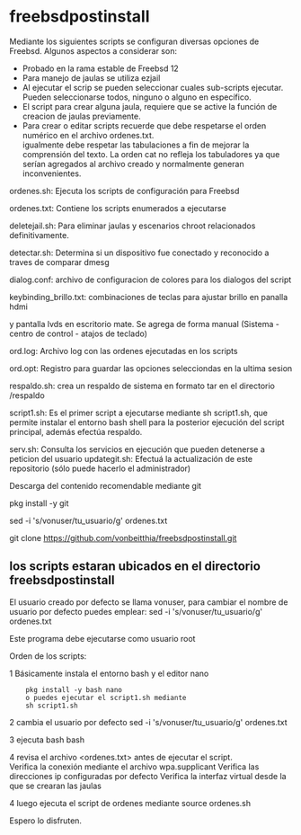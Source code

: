 # freebsdpostinstall
Mediante los siguientes scripts se configuran diversas opciones de Freebsd.  Algunos aspectos a considerar son:

- Probado en la rama estable de Freebsd 12
- Para manejo de jaulas se utiliza ezjail
- Al ejecutar el scrip se pueden seleccionar cuales sub-scripts ejecutar.  Pueden seleccionarse
  todos, ninguno o alguno en específico. 
- El script para crear alguna jaula, requiere que se active la función de creacion de 
  jaulas previamente.
- Para crear o editar scripts recuerde que debe respetarse el orden numérico en el archivo ordenes.txt.  
  igualmente debe respetar las tabulaciones a fin de mejorar la comprensión del texto.
  La orden cat no refleja los tabuladores ya que serían agregados al archivo creado y normalmente
  generan inconvenientes.
  
ordenes.sh: Ejecuta los scripts de configuración para Freebsd

ordenes.txt: Contiene los scripts enumerados a ejecutarse

deletejail.sh:  Para eliminar jaulas y escenarios chroot relacionados definitivamente.  

detectar.sh: Determina si un dispositivo fue conectado y reconocido a traves de comparar dmesg

dialog.conf: archivo de configuracion de colores para los dialogos del script

keybinding_brillo.txt: combinaciones de teclas para ajustar brillo en panalla hdmi 

y pantalla lvds en escritorio mate.  Se agrega de forma manual (Sistema - centro de control - atajos de teclado)

ord.log: Archivo log con las ordenes ejecutadas en los scripts

ord.opt: Registro para guardar las opciones selecciondas en la ultima sesion

respaldo.sh: crea un respaldo de sistema en formato tar en el directorio /respaldo

script1.sh: Es el primer script a ejecutarse mediante sh script1.sh, que permite 
instalar el entorno bash shell para la posterior ejecución del script principal, además efectúa respaldo.

serv.sh: Consulta los servicios en ejecución que pueden detenerse a peticion del usuario
updategit.sh:  Efectuá la actualización de este repositorio (sólo puede hacerlo el administrador)

Descarga del contenido
recomendable mediante git

pkg install -y git

sed -i 's/vonuser/tu_usuario/g' ordenes.txt

git clone https://github.com/vonbeitthia/freebsdpostinstall.git

los scripts estaran ubicados en el directorio freebsdpostinstall
----------------------------------------------------------------


El usuario creado por defecto se llama vonuser, para cambiar el nombre de 
usuario por defecto puedes emplear:
		sed -i 's/vonuser/tu_usuario/g' ordenes.txt


Este programa debe ejecutarse como usuario root

Orden de los scripts:

1 Básicamente instala el entorno bash y el editor nano

		pkg install -y bash nano 
		o puedes ejecutar el script1.sh mediante
		sh script1.sh

2 cambia el usuario por defecto
		sed -i 's/vonuser/tu_usuario/g' ordenes.txt

3 ejecuta bash
		bash

4 revisa el archivo <ordenes.txt> antes de ejecutar el script.  
	Verifica la conexión mediante el archivo wpa.supplicant
	Verifica las direcciones ip configuradas por defecto
	Verifica la interfaz virtual desde la que se crearan las jaulas


4 luego ejecuta el script de ordenes mediante
		source ordenes.sh

Espero lo disfruten.
